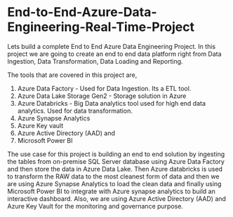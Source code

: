 # End-to-End-Azure-Data-Engineering-Real-Time-Project

Lets build a complete End to End Azure Data Engineering Project. In this project we are going to create an end to end data platform right from Data Ingestion, 
Data Transformation, Data Loading and Reporting. 

The tools that are covered in this project are,

1. Azure Data Factory - Used for Data Ingestion. Its a ETL tool.
2. Azure Data Lake Storage Gen2 - Storage solution in Azure
3. Azure Databricks - Big Data analytics tool used for high end data analytics. Used for data transformation.
4. Azure Synapse Analytics
5. Azure Key vault
6. Azure Active Directory (AAD) and
7. Microsoft Power BI

The use case for this project is building an end to end solution by ingesting the tables from on-premise SQL Server database using 
Azure Data Factory and then store the data in Azure Data Lake. Then Azure databricks is used to transform the RAW data to the most cleanest form of data and then we are using Azure Synapse Analytics to load the clean data and finally using Microsoft Power BI to integrate with Azure synapse analytics to build an interactive dashboard. Also, we are using Azure Active Directory (AAD) and Azure Key Vault for the monitoring and governance purpose.
